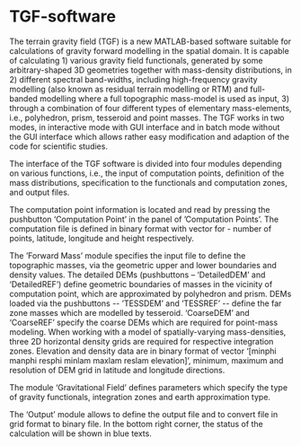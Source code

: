 # TGF-software
The terrain gravity field (TGF) is a new MATLAB-based software suitable for calculations of gravity forward modelling in the spatial domain. It is capable of calculating 1) various gravity field functionals, generated by some arbitrary-shaped 3D geometries together with mass-density distributions, in 2) different spectral band-widths, including high-frequency gravity modelling (also known as residual terrain modelling or RTM) and full-banded modelling where a full topographic mass-model is used as input, 3) through a combination of four different types of elementary mass-elements, i.e., polyhedron, prism, tesseroid and point masses. The TGF works in two modes, in interactive mode with GUI interface and in batch mode without the GUI interface which allows rather easy modification and adaption of the code for scientific studies.

The interface of the TGF software is divided into four modules depending on various functions, i.e., the input of computation points, definition of the mass distributions, specification to the functionals and computation zones, and output files.

The computation point information is located and read by pressing the pushbutton ‘Computation Point’ in the panel of ’Computation Points’. The computation file is defined in binary format with vector for   - number of points, latitude, longitude and height respectively. 

The ’Forward Mass’ module specifies the input file to define the topographic masses, via the geometric upper and lower boundaries and density values. The detailed DEMs (pushbuttons – ‘DetailedDEM’ and ‘DetailedREF’) define geometric boundaries of masses in the vicinity of computation point, which are approximated by polyhedron and prism. DEMs loaded via the pushbuttons -- ’TESSDEM’ and ’TESSREF’ -- define the far zone masses which are modelled by tesseroid.  ‘CoarseDEM’ and ‘CoarseREF’ specify the coarse DEMs which are required for point-mass modeling. When working with a model of spatially-varying mass-densities, three 2D horizontal density grids are required for respective integration zones. Elevation and density data are in binary format of vector ‘[minphi manphi resphi minlam maxlam reslam elevation]’, minimum, maximum and resolution of DEM grid in latitude and longitude directions.

The module ‘Gravitational Field’ defines parameters which specify the type of gravity functionals, integration zones and earth approximation type. 

The ‘Output’ module allows to define the output file and to convert file in grid format to binary file. In the bottom right corner, the status of the calculation will be shown in blue texts. 

